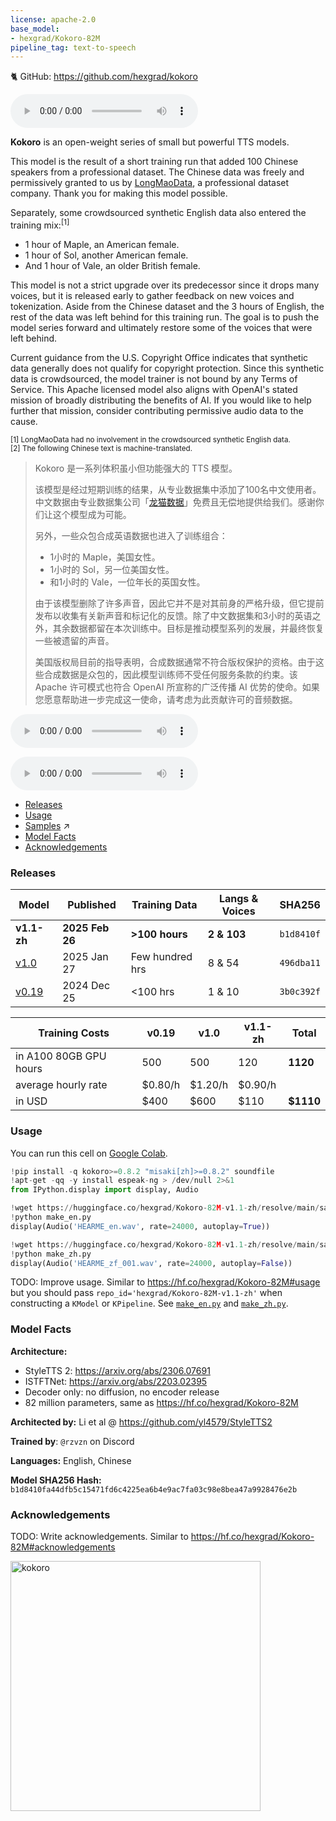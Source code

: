 ```yaml
---
license: apache-2.0
base_model:
- hexgrad/Kokoro-82M
pipeline_tag: text-to-speech
---
```

🐈 GitHub: https://github.com/hexgrad/kokoro

<audio controls><source src="https://huggingface.co/hexgrad/Kokoro-82M-v1.1-zh/resolve/main/samples/HEARME_en.wav" type="audio/wav"></audio>

**Kokoro** is an open-weight series of small but powerful TTS models.

This model is the result of a short training run that added 100 Chinese speakers from a professional dataset. The Chinese data was freely and permissively granted to us by [LongMaoData](https://www.longmaosoft.com/), a professional dataset company. Thank you for making this model possible.

Separately, some crowdsourced synthetic English data also entered the training mix:<sup>[1]</sup>
- 1 hour of Maple, an American female.
- 1 hour of Sol, another American female.
- And 1 hour of Vale, an older British female.

This model is not a strict upgrade over its predecessor since it drops many voices, but it is released early to gather feedback on new voices and tokenization. Aside from the Chinese dataset and the 3 hours of English, the rest of the data was left behind for this training run. The goal is to push the model series forward and ultimately restore some of the voices that were left behind.

Current guidance from the U.S. Copyright Office indicates that synthetic data generally does not qualify for copyright protection. Since this synthetic data is crowdsourced, the model trainer is not bound by any Terms of Service. This Apache licensed model also aligns with OpenAI's stated mission of broadly distributing the benefits of AI. If you would like to help further that mission, consider contributing permissive audio data to the cause.

<sup>[1] LongMaoData had no involvement in the crowdsourced synthetic English data.</sup><br/>
<sup>[2] The following Chinese text is machine-translated.</sup>

> Kokoro 是一系列体积虽小但功能强大的 TTS 模型。
>
> 该模型是经过短期训练的结果，从专业数据集中添加了100名中文使用者。中文数据由专业数据集公司「[龙猫数据](https://www.longmaosoft.com/)」免费且无偿地提供给我们。感谢你们让这个模型成为可能。
>
> 另外，一些众包合成英语数据也进入了训练组合：
> - 1小时的 Maple，美国女性。
> - 1小时的 Sol，另一位美国女性。
> - 和1小时的 Vale，一位年长的英国女性。
>
> 由于该模型删除了许多声音，因此它并不是对其前身的严格升级，但它提前发布以收集有关新声音和标记化的反馈。除了中文数据集和3小时的英语之外，其余数据都留在本次训练中。目标是推动模型系列的发展，并最终恢复一些被遗留的声音。
>
> 美国版权局目前的指导表明，合成数据通常不符合版权保护的资格。由于这些合成数据是众包的，因此模型训练师不受任何服务条款的约束。该 Apache 许可模式也符合 OpenAI 所宣称的广泛传播 AI 优势的使命。如果您愿意帮助进一步完成这一使命，请考虑为此贡献许可的音频数据。

<audio controls><source src="https://huggingface.co/hexgrad/Kokoro-82M-v1.1-zh/resolve/main/samples/HEARME_zf_001.wav" type="audio/wav"></audio>

<audio controls><source src="https://huggingface.co/hexgrad/Kokoro-82M-v1.1-zh/resolve/main/samples/HEARME_zm_010.wav" type="audio/wav"></audio>

- [Releases](#releases)
- [Usage](#usage)
- [Samples](https://huggingface.co/hexgrad/Kokoro-82M-v1.1-zh/blob/main/samples) ↗️
- [Model Facts](#model-facts)
- [Acknowledgements](#acknowledgements)

### Releases

| Model | Published | Training Data | Langs & Voices | SHA256 |
| ----- | --------- | ------------- | -------------- | ------ |
| **v1.1-zh** | **2025 Feb 26** | **>100 hours** | **2 & 103** | `b1d8410f` |
| [v1.0](https://huggingface.co/hexgrad/Kokoro-82M) | 2025 Jan 27 | Few hundred hrs | 8 & 54 | `496dba11` |
| [v0.19](https://huggingface.co/hexgrad/kLegacy/tree/main/v0.19) | 2024 Dec 25 | <100 hrs | 1 & 10 | `3b0c392f` |

| Training Costs | v0.19 | v1.0 | v1.1-zh | **Total** |
| -------------- | ----- | ---- | ------- | --------- |
| in A100 80GB GPU hours | 500 | 500 | 120 | **1120** |
| average hourly rate | $0.80/h | $1.20/h | $0.90/h | |
| in USD | $400 | $600 | $110 | **$1110** |

### Usage
You can run this cell on [Google Colab](https://colab.research.google.com/).
```py
!pip install -q kokoro>=0.8.2 "misaki[zh]>=0.8.2" soundfile
!apt-get -qq -y install espeak-ng > /dev/null 2>&1
from IPython.display import display, Audio

!wget https://huggingface.co/hexgrad/Kokoro-82M-v1.1-zh/resolve/main/samples/make_en.py
!python make_en.py
display(Audio('HEARME_en.wav', rate=24000, autoplay=True))

!wget https://huggingface.co/hexgrad/Kokoro-82M-v1.1-zh/resolve/main/samples/make_zh.py
!python make_zh.py
display(Audio('HEARME_zf_001.wav', rate=24000, autoplay=False))
```
TODO: Improve usage. Similar to https://hf.co/hexgrad/Kokoro-82M#usage but you should pass `repo_id='hexgrad/Kokoro-82M-v1.1-zh'` when constructing a `KModel` or `KPipeline`. See [`make_en.py`](https://huggingface.co/hexgrad/Kokoro-82M-v1.1-zh/blob/main/samples/make_en.py) and [`make_zh.py`](https://huggingface.co/hexgrad/Kokoro-82M-v1.1-zh/blob/main/samples/make_zh.py).

### Model Facts

**Architecture:**
- StyleTTS 2: https://arxiv.org/abs/2306.07691
- ISTFTNet: https://arxiv.org/abs/2203.02395
- Decoder only: no diffusion, no encoder release
- 82 million parameters, same as https://hf.co/hexgrad/Kokoro-82M

**Architected by:** Li et al @ https://github.com/yl4579/StyleTTS2

**Trained by**: `@rzvzn` on Discord

**Languages:** English, Chinese

**Model SHA256 Hash:** `b1d8410fa44dfb5c15471fd6c4225ea6b4e9ac7fa03c98e8bea47a9928476e2b`

### Acknowledgements
TODO: Write acknowledgements. Similar to https://hf.co/hexgrad/Kokoro-82M#acknowledgements

<img src="https://static0.gamerantimages.com/wordpress/wp-content/uploads/2024/08/terminator-zero-41-1.jpg" width="400" alt="kokoro" />
